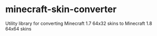 # minecraft-skin-converter
Utility library for converting Minecraft 1.7 64x32 skins to Minecraft 1.8 64x64 skins
